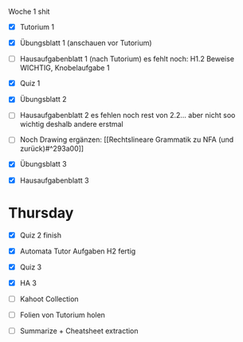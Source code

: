 

Woche 1 shit
- [x] Tutorium 1
- [x] Übungsblatt 1 (anschauen vor Tutorium)
- [ ] Hausaufgabenblatt 1 (nach Tutorium)
      es fehlt noch: H1.2 Beweise WICHTIG,
      Knobelaufgabe 1
- [x] Quiz 1
- [x] Übungsblatt 2
- [ ] Hausaufgabenblatt 2
	es fehlen noch rest von 2.2... aber nicht soo wichtig deshalb andere erstmal
- [ ] Noch Drawing ergänzen: [[Rechtslineare Grammatik zu NFA (und zurück)#^293a00]] 
- [x] Übungsblatt 3
- [x] Hausaufgabenblatt 3



# Thursday
- [x] Quiz 2 finish
- [x] Automata Tutor Aufgaben H2 fertig
- [x] Quiz 3
- [x] HA 3
- [ ] Kahoot Collection
- [ ] Folien von Tutorium holen
- [ ] Summarize + Cheatsheet extraction

